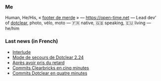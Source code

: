 ### Me

Human, He/His, « [footer de merde](https://open-time.net/post/2013/07/17/La-veritable-histoire-du-Footer-de-merde-) » — https://open-time.net — Lead dev' of [dotclear](https://git.dotclear.org/dev/dotclear), photo, vélo, moto — 🇫🇷 native, 🇬🇧 speaking, 🇪🇺 living — he/him

### Last news (in French)

<!-- BLOG-POST-LIST:START -->
- [Interlude](https://open-time.net/post/2022/12/04/Interlude)
- [Mode de secours de Dotclear 2.24](https://open-time.net/post/2022/12/03/Mode-de-secours-de-Dotclear-224)
- [Après avoir pris du retard](https://open-time.net/post/2022/12/02/Apres-avoir-pris-du-retard)
- [Commits Clearbricks en cinq minutes](https://open-time.net/post/2022/12/01/Commits-Clearbricks-en-cinq-minutes)
- [Commits Dotclear en quatre minutes](https://open-time.net/post/2022/11/30/Commits-Dotclear-en-quatre-minutes)
<!-- BLOG-POST-LIST:END -->

